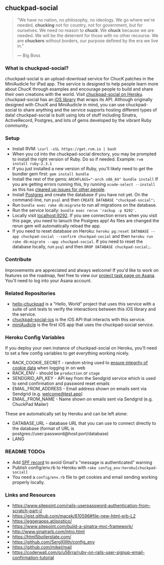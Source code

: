 ## chuckpad-social

> "We have no nation, no philosophy, no ideology. We go where we're needed, **chucking** not for country, not for government, but for ourselves. We need no reason to **chuck**. We **chuck** because we are needed. We will be the deterrent for those with no other recourse. We are **chuckers** without borders, our purpose defined by the era we live in."
> 
> ― Big Boss

### What is chuckpad-social?

chuckpad-social is an upload-download service for ChucK patches in the MiniAudicle for iPad app. The service is designed to help people learn more about ChucK through examples and encourage people to build and share their own creations with the world. Visit [chuckpad-social on Heroku][2]. chuckpad-social has an [iOS library][6] that wraps its API. Although originally designed with ChucK and MiniAudicle in mind, you can use chuckpad-social to share anything and the service supports hosting different types of data! chuckpad-social is built using lots of stuff including Sinatra, ActiveRecord, Postgres, and lots of gems developed by the vibrant Ruby community. 

### Setup
* Install RVM: `\curl -sSL https://get.rvm.io | bash`
* When you cd into the chuckpad-social directory, you may be prompted to install the right version of Ruby. Do so if needed. Example: `rvm install ruby-2.3.1`
* If you just installed a new version of Ruby, you'll likely need to get the bundler gem first: `gem install bundle`
* Install the rest of the gems: `ARCHFLAGS="-arch x86_64" bundle install` If you are getting errors running this, try running `xcode-select --install` as this has [cleared up issues for other people][3].
* Install [Postgres][4] and create the database if you have not yet. On the command-line, run `psql` and then `CREATE DATABASE "chuckpad-social";`
* Run `bundle exec rake db:migrate` to run all migrations on the database.
* Run the service locally: `bundle exec rerun 'rackup -p 9292'`.
* Locally visit [localhost:9292](http://localhost:9292/). If you see connection errors when you visit this page, you need to lanuch the Postgres app! As files are changed the rerun gem will automatically reload the app.
* If you need to reset database on Heroku: `heroku pg:reset DATABASE --app chuckpad-social --confirm chuckpad-social` and then `heroku run rake db:migrate --app chuckpad-social`. If you need to reset the database locally, run `psql` and then `DROP DATABASE chuckpad-social;`.

### Contribute
Improvements are appreciated and always welcome! If you'd like to work on features on the roadmap, feel free to view our [project task page on Asana][5]. You'll need to log into your Asana account.

### Related Repositories
* [hello-chuckpad][8] is a "Hello, World" project that uses this service with a suite of unit tests to verify the interactions between this iOS library and the service. 
* [chuckpad-social-ios][9] is the iOS API that interacts with this service.
* [miniAudicle][10] is the first iOS app that uses the chuckpad-social service.

### Heroku Config Variables

If you deploy your own instance of chuckpad-social on Heroku, you'll need to set a few config variables to get everything working nicely.

* RACK_COOKIE_SECRET - random string used to [ensure integrity of cookie data][11] when logging in on web
* RACK_ENV - should be `production` or `stage`
* SENDGRID_API_KEY - API key from the Sendgrid service which is used to send confirmation and password reset emails
* EMAIL_FROM_ADDRESS - Email address shown on emails sent via Sendgrid (e.g. welcome@test.app)
* EMAIL_FROM_NAME - Name shown on emails sent via Sendgrid (e.g. ChuckPad Mailer)

These are automatically set by Heroku and can be left alone:

* DATABASE_URL - database URL that you can use to connect directly to the database (format of URL is postgres://user:password@host:port/database)
* LANG

### README TODOs
* Add [SPF record][7] to avoid Gmail's "message is authenticated" warning
* Publish config/env.rb to Heroku with `rake config_env:heroku[chuckpad-social]`
* You need a `config/env.rb` file to get cookies and email sending working properly locally.

### Links and Resources
* https://www.sitepoint.com/rails-userpassword-authentication-from-scratch-part-i/
* https://gist.github.com/macek/610596#file-new-html-erb-L2
* https://eggerapps.at/postico/
* https://www.sitepoint.com/build-a-sinatra-mvc-framework/
* http://www.sinatrarb.com/intro.html
* https://html5boilerplate.com/
* https://github.com/SergXIIIth/config_env
* https://github.com/mikel/mail
* https://coderwall.com/p/u56rra/ruby-on-rails-user-signup-email-confirmation-tutorial

[1]: http://postgresapp.com/
[2]: http://chuckpad-social.herokuapp.com/
[3]: https://github.com/sparklemotion/nokogiri/issues/1483#issuecomment-224684394
[4]: https://www.postgresql.org/download/
[5]: https://app.asana.com/-/share?s=147252256199690-lWxuO8hBjVq7jOGkmVlwpUpsPfvH9ekYGQToiw1dMUP-868703070985
[6]: https://github.com/markcerqueira/chuckpad-social-ios
[7]: https://help.dreamhost.com/hc/en-us/articles/220854287-What-SPF-records-do-I-use-
[8]: https://github.com/markcerqueira/hello-chuckpad
[9]: https://github.com/markcerqueira/chuckpad-social-ios
[10]: https://github.com/ccrma/miniAudicle
[11]: http://www.rubydoc.info/github/rack/rack/Rack/Session/Cookie
